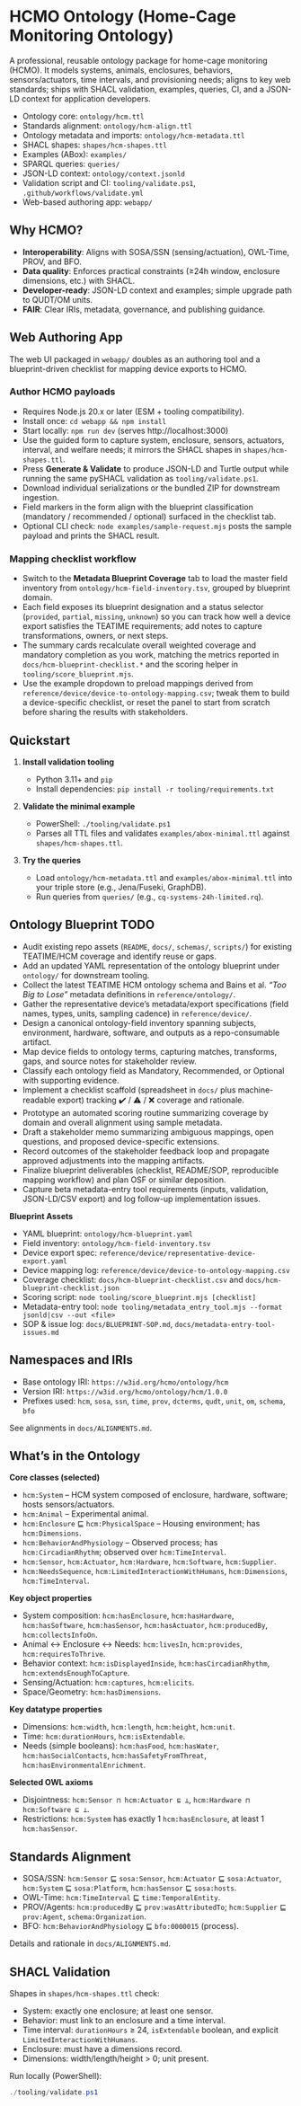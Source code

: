 ﻿# HCMO Ontology (Home-Cage Monitoring Ontology)

A professional, reusable ontology package for home-cage monitoring (HCMO). It models systems, animals, enclosures, behaviors, sensors/actuators, time intervals, and provisioning needs; aligns to key web standards; ships with SHACL validation, examples, queries, CI, and a JSON-LD context for application developers.

- Ontology core: `ontology/hcm.ttl`
- Standards alignment: `ontology/hcm-align.ttl`
- Ontology metadata and imports: `ontology/hcm-metadata.ttl`
- SHACL shapes: `shapes/hcm-shapes.ttl`
- Examples (ABox): `examples/`
- SPARQL queries: `queries/`
- JSON-LD context: `ontology/context.jsonld`
- Validation script and CI: `tooling/validate.ps1`, `.github/workflows/validate.yml`
- Web-based authoring app: `webapp/`

## Why HCMO?
- **Interoperability**: Aligns with SOSA/SSN (sensing/actuation), OWL-Time, PROV, and BFO.
- **Data quality**: Enforces practical constraints (≥24h window, enclosure dimensions, etc.) with SHACL.
- **Developer-ready**: JSON-LD context and examples; simple upgrade path to QUDT/OM units.
- **FAIR**: Clear IRIs, metadata, governance, and publishing guidance.

## Web Authoring App

The web UI packaged in `webapp/` doubles as an authoring tool and a blueprint-driven checklist for mapping device exports to HCMO.

### Author HCMO payloads
- Requires Node.js 20.x or later (ESM + tooling compatibility).
- Install once: `cd webapp && npm install`
- Start locally: `npm run dev` (serves http://localhost:3000)
- Use the guided form to capture system, enclosure, sensors, actuators, interval, and welfare needs; it mirrors the SHACL shapes in `shapes/hcm-shapes.ttl`.
- Press **Generate & Validate** to produce JSON-LD and Turtle output while running the same pySHACL validation as `tooling/validate.ps1`.
- Download individual serializations or the bundled ZIP for downstream ingestion.
- Field markers in the form align with the blueprint classification (mandatory / recommended / optional) surfaced in the checklist tab.
- Optional CLI check: `node examples/sample-request.mjs` posts the sample payload and prints the SHACL result.

### Mapping checklist workflow
- Switch to the **Metadata Blueprint Coverage** tab to load the master field inventory from `ontology/hcm-field-inventory.tsv`, grouped by blueprint domain.
- Each field exposes its blueprint designation and a status selector (`provided`, `partial`, `missing`, `unknown`) so you can track how well a device export satisfies the TEATIME requirements; add notes to capture transformations, owners, or next steps.
- The summary cards recalculate overall weighted coverage and mandatory completion as you work, matching the metrics reported in `docs/hcm-blueprint-checklist.*` and the scoring helper in `tooling/score_blueprint.mjs`.
- Use the example dropdown to preload mappings derived from `reference/device/device-to-ontology-mapping.csv`; tweak them to build a device-specific checklist, or reset the panel to start from scratch before sharing the results with stakeholders.

## Quickstart

1. **Install validation tooling**
   - Python 3.11+ and `pip`
   - Install dependencies: `pip install -r tooling/requirements.txt`

2. **Validate the minimal example**
   - PowerShell: `./tooling/validate.ps1`
   - Parses all TTL files and validates `examples/abox-minimal.ttl` against `shapes/hcm-shapes.ttl`.

3. **Try the queries**
   - Load `ontology/hcm-metadata.ttl` and `examples/abox-minimal.ttl` into your triple store (e.g., Jena/Fuseki, GraphDB).
   - Run queries from `queries/` (e.g., `cq-systems-24h-limited.rq`).

## Ontology Blueprint TODO

- Audit existing repo assets (`README`, `docs/`, `schemas/`, `scripts/`) for existing TEATIME/HCM coverage and identify reuse or gaps.
- Add an updated YAML representation of the ontology blueprint under `ontology/` for downstream tooling.
- Collect the latest TEATIME HCM ontology schema and Bains et al. *“Too Big to Lose”* metadata definitions in `reference/ontology/`.
- Gather the representative device’s metadata/export specifications (field names, types, units, sampling cadence) in `reference/device/`.
- Design a canonical ontology-field inventory spanning subjects, environment, hardware, software, and outputs as a repo-consumable artifact.
- Map device fields to ontology terms, capturing matches, transforms, gaps, and source notes for stakeholder review.
- Classify each ontology field as Mandatory, Recommended, or Optional with supporting evidence.
- Implement a checklist scaffold (spreadsheet in `docs/` plus machine-readable export) tracking ✔️ / ⚠️ / ❌ coverage and rationale.
- Prototype an automated scoring routine summarizing coverage by domain and overall alignment using sample metadata.
- Draft a stakeholder memo summarizing ambiguous mappings, open questions, and proposed device-specific extensions.
- Record outcomes of the stakeholder feedback loop and propagate approved adjustments into the mapping artifacts.
- Finalize blueprint deliverables (checklist, README/SOP, reproducible mapping workflow) and plan OSF or similar deposition.
- Capture beta metadata-entry tool requirements (inputs, validation, JSON-LD/CSV export) and log follow-up implementation issues.

**Blueprint Assets**  
- YAML blueprint: `ontology/hcm-blueprint.yaml`  
- Field inventory: `ontology/hcm-field-inventory.tsv`  
- Device export spec: `reference/device/representative-device-export.yaml`  
- Device mapping log: `reference/device/device-to-ontology-mapping.csv`  
- Coverage checklist: `docs/hcm-blueprint-checklist.csv` and `docs/hcm-blueprint-checklist.json`  
- Scoring script: `node tooling/score_blueprint.mjs [checklist]`  
- Metadata-entry tool: `node tooling/metadata_entry_tool.mjs --format jsonld|csv --out <file>`  
- SOP & issue log: `docs/BLUEPRINT-SOP.md`, `docs/metadata-entry-tool-issues.md`

## Namespaces and IRIs
- Base ontology IRI: `https://w3id.org/hcmo/ontology/hcm`
- Version IRI: `https://w3id.org/hcmo/ontology/hcm/1.0.0`
- Prefixes used: `hcm`, `sosa`, `ssn`, `time`, `prov`, `dcterms`, `qudt`, `unit`, `om`, `schema`, `bfo`

See alignments in `docs/ALIGNMENTS.md`.

## What’s in the Ontology

**Core classes (selected)**  
- `hcm:System` – HCM system composed of enclosure, hardware, software; hosts sensors/actuators.  
- `hcm:Animal` – Experimental animal.  
- `hcm:Enclosure` ⊑ `hcm:PhysicalSpace` – Housing environment; has `hcm:Dimensions`.  
- `hcm:BehaviorAndPhysiology` – Observed process; has `hcm:CircadianRhythm`; observed over `hcm:TimeInterval`.  
- `hcm:Sensor`, `hcm:Actuator`, `hcm:Hardware`, `hcm:Software`, `hcm:Supplier`.  
- `hcm:NeedsSequence`, `hcm:LimitedInteractionWithHumans`, `hcm:Dimensions`, `hcm:TimeInterval`.  

**Key object properties**  
- System composition: `hcm:hasEnclosure`, `hcm:hasHardware`, `hcm:hasSoftware`, `hcm:hasSensor`, `hcm:hasActuator`, `hcm:producedBy`, `hcm:collectsInfoOn`.  
- Animal ↔ Enclosure ↔ Needs: `hcm:livesIn`, `hcm:provides`, `hcm:requiresToThrive`.  
- Behavior context: `hcm:isDisplayedInside`, `hcm:hasCircadianRhythm`, `hcm:extendsEnoughToCapture`.  
- Sensing/Actuation: `hcm:captures`, `hcm:elicits`.  
- Space/Geometry: `hcm:hasDimensions`.  

**Key datatype properties**  
- Dimensions: `hcm:width`, `hcm:length`, `hcm:height`, `hcm:unit`.  
- Time: `hcm:durationHours`, `hcm:isExtendable`.  
- Needs (simple booleans): `hcm:hasFood`, `hcm:hasWater`, `hcm:hasSocialContacts`, `hcm:hasSafetyFromThreat`, `hcm:hasEnvironmentalEnrichment`.  

**Selected OWL axioms**  
- Disjointness: `hcm:Sensor ⊓ hcm:Actuator ⊑ ⊥`, `hcm:Hardware ⊓ hcm:Software ⊑ ⊥`.  
- Restrictions: `hcm:System` has exactly 1 `hcm:hasEnclosure`, at least 1 `hcm:hasSensor`.  

## Standards Alignment

- SOSA/SSN: `hcm:Sensor` ⊑ `sosa:Sensor`, `hcm:Actuator` ⊑ `sosa:Actuator`, `hcm:System` ⊑ `sosa:Platform`, `hcm:hasSensor` ⊑ `sosa:hosts`.  
- OWL-Time: `hcm:TimeInterval` ⊑ `time:TemporalEntity`.  
- PROV/Agents: `hcm:producedBy` ⊑ `prov:wasAttributedTo`; `hcm:Supplier` ⊑ `prov:Agent`, `schema:Organization`.  
- BFO: `hcm:BehaviorAndPhysiology` ⊑ `bfo:0000015` (process).  

Details and rationale in `docs/ALIGNMENTS.md`.

## SHACL Validation

Shapes in `shapes/hcm-shapes.ttl` check:  
- System: exactly one enclosure; at least one sensor.  
- Behavior: must link to an enclosure and a time interval.  
- Time interval: `durationHours` ≥ 24, `isExtendable` boolean, and explicit `LimitedInteractionWithHumans`.  
- Enclosure: must have a dimensions record.  
- Dimensions: width/length/height > 0; unit present.  

Run locally (PowerShell):  
```powershell
./tooling/validate.ps1
